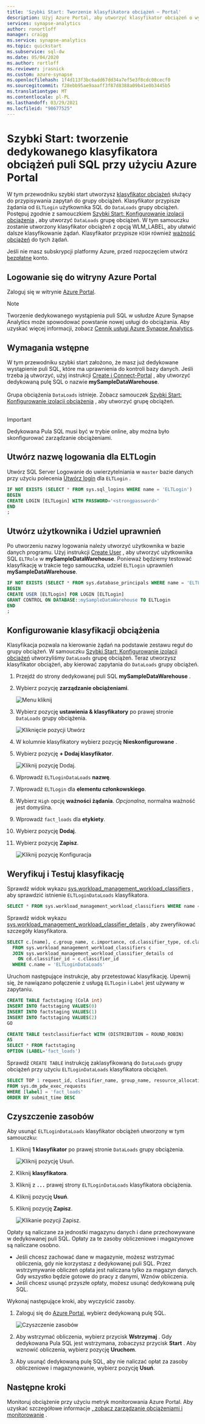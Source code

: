 ```yaml
---
title: 'Szybki Start: Tworzenie klasyfikatora obciążeń — Portal'
description: Użyj Azure Portal, aby utworzyć klasyfikator obciążeń o wysokiej ważności.
services: synapse-analytics
author: ronortloff
manager: craigg
ms.service: synapse-analytics
ms.topic: quickstart
ms.subservice: sql-dw
ms.date: 05/04/2020
ms.author: rortloff
ms.reviewer: jrasnick
ms.custom: azure-synapse
ms.openlocfilehash: 1f4d113f3bc6add67dd34a7ef5e3f8cdc08cecf0
ms.sourcegitcommit: f28ebb95ae9aaaff3f87d8388a09b41e0b3445b5
ms.translationtype: MT
ms.contentlocale: pl-PL
ms.lasthandoff: 03/29/2021
ms.locfileid: "98677525"
---
```

# <a name="quickstart-create-a-dedicated-sql-pool-workload-classifier-using-the-azure-portal"></a>Szybki Start: tworzenie dedykowanego klasyfikatora obciążeń puli SQL przy użyciu Azure Portal

W tym przewodniku szybki start utworzysz [klasyfikator obciążeń](sql-data-warehouse-workload-classification.md) służący do przypisywania zapytań do grupy obciążeń.  Klasyfikator przypisze żądania od `ELTLogin` użytkownika SQL do `DataLoads` grupy obciążeń.   Postępuj zgodnie z samouczkiem [Szybki Start: Konfigurowanie izolacji obciążenia](quickstart-configure-workload-isolation-portal.md) , aby utworzyć `DataLoads` grupę obciążeń.  W tym samouczku zostanie utworzony klasyfikator obciążeń z opcją WLM_LABEL, aby ułatwić dalsze klasyfikowanie żądań.  Klasyfikator przypisze `HIGH` również [ważność obciążeń](sql-data-warehouse-workload-importance.md) do tych żądań.


Jeśli nie masz subskrypcji platformy Azure, przed rozpoczęciem utwórz [bezpłatne](https://azure.microsoft.com/free/) konto.


## <a name="sign-in-to-the-azure-portal"></a>Logowanie się do witryny Azure Portal

Zaloguj się w witrynie [Azure Portal](https://portal.azure.com/).

> [!NOTE]
> Tworzenie dedykowanego wystąpienia puli SQL w usłudze Azure Synapse Analytics może spowodować powstanie nowej usługi do obciążania.  Aby uzyskać więcej informacji, zobacz [Cennik usługi Azure Synapse Analytics](https://azure.microsoft.com/pricing/details/sql-data-warehouse/).

## <a name="prerequisites"></a>Wymagania wstępne

W tym przewodniku szybki start założono, że masz już dedykowane wystąpienie puli SQL, które ma uprawnienia do kontroli bazy danych. Jeśli trzeba ją utworzyć, użyj instrukcji [Create i Connect-Portal](create-data-warehouse-portal.md) , aby utworzyć dedykowaną pulę SQL o nazwie **mySampleDataWarehouse**.
<br><br>
Grupa obciążenia `DataLoads` istnieje.  Zobacz samouczek [Szybki Start: Konfigurowanie izolacji obciążenia](quickstart-configure-workload-isolation-portal.md) , aby utworzyć grupę obciążeń.
<br><br>
>[!IMPORTANT] 
>Dedykowana Pula SQL musi być w trybie online, aby można było skonfigurować zarządzanie obciążeniami. 


## <a name="create-a-login-for-eltlogin"></a>Utwórz nazwę logowania dla ELTLogin

Utwórz SQL Server Logowanie do uwierzytelniania w `master` bazie danych przy użyciu polecenia [Utwórz login](/sql/t-sql/statements/create-login-transact-sql?toc=/azure/synapse-analytics/sql-data-warehouse/toc.json&bc=/azure/synapse-analytics/sql-data-warehouse/breadcrumb/toc.json&view=azure-sqldw-latest&preserve-view=true) dla `ELTLogin` .

```sql
IF NOT EXISTS (SELECT * FROM sys.sql_logins WHERE name = 'ELTLogin')
BEGIN
CREATE LOGIN [ELTLogin] WITH PASSWORD='<strongpassword>'
END
;
```

## <a name="create-user-and-grant-permissions"></a>Utwórz użytkownika i Udziel uprawnień

Po utworzeniu nazwy logowania należy utworzyć użytkownika w bazie danych programu.  Użyj instrukcji [Create User](/sql/t-sql/statements/create-user-transact-sql?toc=/azure/synapse-analytics/sql-data-warehouse/toc.json&bc=/azure/synapse-analytics/sql-data-warehouse/breadcrumb/toc.json&view=azure-sqldw-latest&preserve-view=true) , aby utworzyć użytkownika SQL `ELTRole` w **mySampleDataWarehouse**.  Ponieważ będziemy testować klasyfikację w trakcie tego samouczka, udziel `ELTLogin` uprawnień **mySampleDataWarehouse**. 

```sql
IF NOT EXISTS (SELECT * FROM sys.database_principals WHERE name = 'ELTLogin')
BEGIN
CREATE USER [ELTLogin] FOR LOGIN [ELTLogin]
GRANT CONTROL ON DATABASE::mySampleDataWarehouse TO ELTLogin 
END
;
```

## <a name="configure-workload-classification"></a>Konfigurowanie klasyfikacji obciążenia
Klasyfikacja pozwala na kierowanie żądań na podstawie zestawu reguł do grupy obciążeń.  W samouczku [Szybki Start: Konfigurowanie izolacji obciążeń](quickstart-configure-workload-isolation-portal.md) utworzyliśmy `DataLoads` grupę obciążeń.  Teraz utworzysz klasyfikator obciążeń, aby kierować zapytania do `DataLoads` grupy obciążeń.


1.  Przejdź do strony dedykowanej puli SQL **mySampleDataWarehouse** .
3.  Wybierz pozycję **zarządzanie obciążeniami**.

    ![Menu kliknij](./media/quickstart-create-a-workload-classifier-portal/menu.png)

4.  Wybierz pozycję **ustawienia & klasyfikatory** po prawej stronie `DataLoads` grupy obciążenia.

    ![Kliknięcie pozycji Utwórz](./media/quickstart-create-a-workload-classifier-portal/settings-classifiers.png)

5. W kolumnie klasyfikatory wybierz pozycję  **Nieskonfigurowane** .
6. Wybierz pozycję **+ Dodaj klasyfikator**.

    ![Kliknij pozycję Dodaj.](./media/quickstart-create-a-workload-classifier-portal/add-wc.png)

7.  Wprowadź `ELTLoginDataLoads` **nazwę**.
8.  Wprowadź `ELTLogin` dla **elementu członkowskiego**.
9.  Wybierz `High` opcję **ważności żądania**.  *Opcjonalna*, normalna ważność jest domyślna.
10. Wprowadź `fact_loads` dla **etykiety**.
11. Wybierz pozycję **Dodaj**.
12. Wybierz pozycję **Zapisz**.

    ![Kliknij pozycję Konfiguracja](./media/quickstart-create-a-workload-classifier-portal/config-wc.png)

## <a name="verify-and-test-classification"></a>Weryfikuj i Testuj klasyfikację
Sprawdź widok wykazu [sys.workload_management_workload_classifiers](/sql/relational-databases/system-catalog-views/sys-workload-management-workload-classifiers-transact-sql?view=azure-sqldw-latest&preserve-view=true) , aby sprawdzić istnienie `ELTLoginDataLoads` klasyfikatora.

```sql
SELECT * FROM sys.workload_management_workload_classifiers WHERE name = 'ELTLoginDataLoads'
```

Sprawdź widok wykazu [sys.workload_management_workload_classifier_details](/sql/relational-databases/system-catalog-views/sys-workload-management-workload-classifier-details-transact-sql?view=azure-sqldw-latest&preserve-view=true) , aby zweryfikować szczegóły klasyfikatora.

```sql
SELECT c.[name], c.group_name, c.importance, cd.classifier_type, cd.classifier_value
  FROM sys.workload_management_workload_classifiers c
  JOIN sys.workload_management_workload_classifier_details cd
    ON cd.classifier_id = c.classifier_id
  WHERE c.name = 'ELTLoginDataLoads'
```

Uruchom następujące instrukcje, aby przetestować klasyfikację.  Upewnij się, że nawiązano połączenie z usługą ``ELTLogin`` i ``Label`` jest używany w zapytaniu.
```sql
CREATE TABLE factstaging (ColA int)
INSERT INTO factstaging VALUES(0)
INSERT INTO factstaging VALUES(1)
INSERT INTO factstaging VALUES(2)
GO

CREATE TABLE testclassifierfact WITH (DISTRIBUTION = ROUND_ROBIN)
AS
SELECT * FROM factstaging
OPTION (LABEL='fact_loads')
```

Sprawdź `CREATE TABLE` instrukcję zaklasyfikowaną do `DataLoads` grupy obciążeń przy użyciu `ELTLoginDataLoads` klasyfikatora obciążeń.
```sql 
SELECT TOP 1 request_id, classifier_name, group_name, resource_allocation_percentage, submit_time, [status], [label], command 
FROM sys.dm_pdw_exec_requests 
WHERE [label] = 'fact_loads'
ORDER BY submit_time DESC
```

## <a name="clean-up-resources"></a>Czyszczenie zasobów

Aby usunąć `ELTLoginDataLoads` klasyfikator obciążeń utworzony w tym samouczku:

1. Kliknij **1 klasyfikator** po prawej stronie `DataLoads` grupy obciążenia.

    ![Kliknij pozycję Usuń.](./media/quickstart-create-a-workload-classifier-portal/delete-wc.png)

2. Kliknij **klasyfikatora**.
3. Kliknij z **`...`** prawej strony `ELTLoginDataLoads` klasyfikatora obciążenia.
4. Kliknij pozycję **Usuń**.
5. Kliknij pozycję **Zapisz**.

    ![Klikanie pozycji Zapisz.](./media/quickstart-create-a-workload-classifier-portal/delete-save-wc.png)

Opłaty są naliczane za jednostki magazynu danych i dane przechowywane w dedykowanej puli SQL. Opłaty za te zasoby obliczeniowe i magazynowe są naliczane osobno.

- Jeśli chcesz zachować dane w magazynie, możesz wstrzymać obliczenia, gdy nie korzystasz z dedykowanej puli SQL. Przez wstrzymywanie obliczeń opłata jest naliczana tylko za magazyn danych. Gdy wszystko będzie gotowe do pracy z danymi, Wznów obliczenia.
- Jeśli chcesz usunąć przyszłe opłaty, możesz usunąć dedykowaną pulę SQL.

Wykonaj następujące kroki, aby wyczyścić zasoby.

1. Zaloguj się do [Azure Portal](https://portal.azure.com), wybierz dedykowaną pulę SQL.

    ![Czyszczenie zasobów](./media/load-data-from-azure-blob-storage-using-polybase/clean-up-resources.png)

2. Aby wstrzymać obliczenia, wybierz przycisk **Wstrzymaj** . Gdy dedykowana Pula SQL jest wstrzymana, zobaczysz przycisk **Start** .  Aby wznowić obliczenia, wybierz pozycję **Uruchom**.

3. Aby usunąć dedykowaną pulę SQL, aby nie naliczać opłat za zasoby obliczeniowe i magazynowanie, wybierz pozycję **Usuń**.

## <a name="next-steps"></a>Następne kroki

Monitoruj obciążenie przy użyciu metryk monitorowania Azure Portal.  Aby uzyskać szczegółowe informacje [, zobacz zarządzanie obciążeniami i monitorowanie](sql-data-warehouse-how-to-manage-and-monitor-workload-importance.md) .
